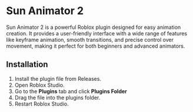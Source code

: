 # Sun Animator 2

Sun Animator 2 is a powerful Roblox plugin designed for easy animation creation. It provides a user-friendly interface with a wide range of features like keyframe animation, smooth transitions, and precise control over movement, making it perfect for both beginners and advanced animators.

## Installation
1. Install the plugin file from Releases.
2. Open Roblox Studio.
3. Go to the **Plugins** tab and click **Plugins Folder**
4. Drag the file into the plugins folder.
5. Restart Roblox Studio.
